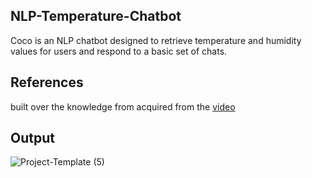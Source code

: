 ## NLP-Temperature-Chatbot
Coco is an NLP chatbot designed to retrieve temperature and humidity values for users and respond to a basic set of chats.
## References
built over the knowledge from acquired from the [video](https://www.youtube.com/watch?v=1lwddP0KUEg)
## Output
![Project-Template (5)](https://github.com/SadhaSivamx/NLP-Temperature-Chatbot/assets/106687593/e04725fb-81a7-4a37-ac76-5a79e8eb64ad)
